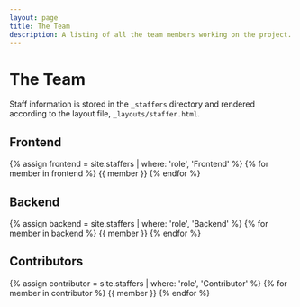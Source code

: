 ```yaml
---
layout: page
title: The Team
description: A listing of all the team members working on the project.
---
```


# The Team

Staff information is stored in the `_staffers` directory and rendered according to the layout file, `_layouts/staffer.html`.

## Frontend

{% assign frontend = site.staffers | where: 'role', 'Frontend' %}
{% for member in frontend %}
{{ member }}
{% endfor %}

## Backend

{% assign backend = site.staffers | where: 'role', 'Backend' %}
{% for member in backend %}
{{ member }}
{% endfor %}

## Contributors

{% assign contributor = site.staffers | where: 'role', 'Contributor' %}
{% for member in contributor %}
{{ member }}
{% endfor %}






<!-- a sample if > for block

{% assign teaching_assistants = site.staffers | where: 'role', 'Teaching Assistant' %}
{% assign num_teaching_assistants = teaching_assistants | size %}
{% if num_teaching_assistants != 0 %}
## Teaching Assistants

{% for staffer in teaching_assistants %}
{{ staffer }}
{% endfor %}
{% endif %}

-->
